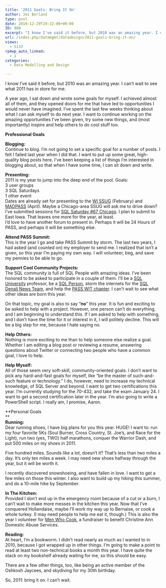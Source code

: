 ```yaml
---
title: '2011 Goals: Bring It On'
author: Jes Borland
type: post
date: 2010-12-29T19:32:00+00:00
ID: 988
excerpt: "I know I've said it before, but 2010 was an amazing year. I can't wait to see what 2011 has in store for me.   A year ago, I sat down and wrote some goals for myself. I achieved almost all of them, and they opened doors for me that have led to opportuni&hellip;"
url: /index.php/datamgmt/datadesign/2011-goals-bring-it-on/
views:
  - 5133
rp4wp_auto_linked:
  - 1
categories:
  - Data Modelling and Design

---
```

I know I&#8217;ve said it before, but 2010 was an amazing year. I can&#8217;t wait to see what 2011 has in store for me. 

A year ago, I sat down and wrote some goals for myself. I achieved almost all of them, and they opened doors for me that have led to opportunities I would never have imagined. I&#8217;ve spent the last few weeks thinking about what I can ask myself to do next year. I want to continue working on the amazing opportunities I&#8217;ve been given, try some new things, and (most importantly) inspire and help others to do cool stuff too. 

**Professional Goals**

**Blogging:**   
Continue to blog. I&#8217;m not going to set a specific goal for a number of posts. I felt I failed last year when I did that. I want to put up some great, high-quality blog posts here. I&#8217;ve been keeping a list of things I&#8217;m interested in blogging about, so that when I have some time, I can sit down and write. 

**Presenting:**   
2011 is my year to jump into the deep end of the pool. Goals:  
3 user groups   
3 SQL Saturdays   
1 other event   
Dates are already set for presenting to the [WI SSUG][1] (February) and [MADPASS][2] (April). Maybe a Chicago-area SSUG will ask me to drive down?   
I&#8217;ve submitted sessions for [SQL Saturday #67 Chicago][3]. I plan to submit to East Iowa. That leaves one more for the year, at least.   
I&#8217;d love to have another forum to present in. Perhaps it will be 24 Hours of PASS, and perhaps it will be something else. 

**Attend PASS Summit:**  
This is the year I go and take PASS Summit by storm. The last two years, I had asked (and counted on) my employer to send me. I realized that isn&#8217;t a given, so this year I&#8217;m paying my own way. I will volunteer, beg, and save my pennies to be able to go. 

**Support Cool Community Projects:**  
The SQL community is full of SQL People with amazing ideas. I&#8217;ve been honored to be asked to participate in a couple of them. I&#8217;ll be a [SQL University][4] professor, be a [SQL Person][5], storm the internets for the [SQL Denali News Team][6], and help the [PASS WIT chapter][7]. I can&#8217;t wait to see what other ideas are born this year. 

On that topic, my goal is also to say &#8220;**no**&#8221; this year. It is fun and exciting to be asked to help with a project. However, one person can&#8217;t do everything, and I am beginning to understand this. If I am asked to help with something, and I don&#8217;t have the time for it or interest in it, I will politely decline. This will be a big step for me, because I hate saying no. 

**Help Others:**  
Nothing is more exciting to me than to help someone else realize a goal. Whether I am editing a blog post or reviewing a resume, answering questions about Twitter or connecting two people who have a common goal, I love to help. 

**Help Myself:**  
All of those seem very soft-skill, community-oriented goals. I don&#8217;t want to pick any hard-and-fast goals for myself, like &#8220;be the master of such-and-such feature or technology.&#8221; I do, however, need to increase my technical knowledge, of SQL Server and beyond. I want to get two certifications this year. I&#8217;m currently studying for the 70-432, and take the exam January 24. I want to get a second certification later in the year. I&#8217;m also going to write a PowerShell script. I really am, I promise, Aaron. 

**Personal Goals  
**   
**Running:**  
Dear running shoes, I have big plans for you this year. HUGE! I want to: run my four favorite 5Ks (Soul Burner, Cross Country, St. Joe&#8217;s, and Race for the Light), run two (yes, TWO) half marathons, conquer the Warrior Dash, and put 500 miles on my shoes in 2011. 

Five hundred miles. Sounds like a lot, doesn&#8217;t it? That&#8217;s less than two miles a day. It&#8217;s only ten miles a week. I may need new shoes halfway through the year, but it will be worth it. 

I recently discovered snowshoeing, and have fallen in love. I want to get a few miles on those this winter. I also want to build up my hiking this summer, and do a 10-mile hike by September. 

**In The Kitchen:**   
Provided I don&#8217;t end up in the emergency room because of a cut or a burn, I can&#8217;t wait to make more messes in the kitchen this year. Now that I&#8217;ve conquered Hollandaise, maybe I&#8217;ll work my way up to Bernaise, or cook a whole turkey. (I may need people to help me eat it, though.) This is also the year I volunteer for [Men Who Cook][8], a fundraiser to benefit Christine Ann Domestic Abuse Services. 

**Reading:**  
At heart, I&#8217;m a bookworm. I didn&#8217;t read nearly as much as I wanted to in 2010, because I got wrapped up in other things. I&#8217;m going to make a point to read at least two non-technical books a month this year. I have quite the stack on my bookshelf already waiting for me, so this should be easy.

There are a few other things, too, like being an active member of the Oshkosh Jaycees, and skydiving for my 30th birthday.

So, 2011: bring it on. I can&#8217;t wait.

 [1]: http://wisconsin.sqlpass.org
 [2]: http://madpass.sqlpass.org
 [3]: http://sqlsaturday.com
 [4]: http://sqlchicken.com/sql-university/
 [5]: http://sqlpeople.net/blogs.aspx
 [6]: http://denali.sqlpass.org/
 [7]: http://wit.sqlpass.org/
 [8]: http://www.christineann.net/events/men-who-cook/